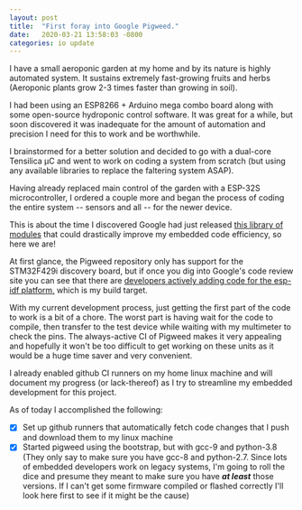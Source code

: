 ```yaml
---
layout: post
title:  "First foray into Google Pigweed."
date:   2020-03-21 13:58:03 -0800
categories: io update
---
```

I have a small aeroponic garden at my home and by its nature is highly automated system.  It sustains extremely fast-growing fruits and herbs (Aeroponic plants grow 2-3 times faster than growing in soil).

I had been using an ESP8266 + Arduino mega combo board along with some open-source hydroponic control software.  It was great for a while, but soon discovered it was inadequate for the amount of automation and precision I need for this to work and be worthwhile.

I brainstormed for a better solution and decided to go with a dual-core Tensilica μC and went to work on coding a system from scratch (but using any available libraries to replace the faltering system ASAP).

Having already replaced main control of the garden with a ESP-32S microcontroller, I ordered a couple more and began the process of coding the entire system -- sensors and all -- for the newer device.  

This is about the time I discovered Google had just released [this library of modules](https://opensource.googleblog.com/2020/03/pigweed-collection-of-embedded-libraries.html) that could drastically improve my embedded code efficiency, so here we are!

At first glance, the Pigweed repository only has support for the STM32F429i discovery board, but if once you dig into Google's code review site you can see that there are [developers actively adding code for the esp-idf platform,](https://pigweed-review.googlesource.com/c/pigweed/pigweed/+/1240) which is my build target.

With my current development process, just getting the first part of the code to work is a bit of a chore.   The worst part is having wait for the code to compile, then transfer to the test device while waiting with my multimeter to check the pins.  The always-active CI of Pigweed makes it very appealing and hopefully it won't be too difficult to get working on these units as it would be a huge time saver and very convenient.

I already enabled github CI runners on my home linux machine and will document my progress (or lack-thereof) as I try to streamline my embedded development for this project.

As of today I accomplished the following:
 - [X] Set up github runners that automatically fetch code changes that I push and download them to my linux machine
 - [X] Started pigweed using the bootstrap, but with gcc-9 and python-3.8 (They only say to make sure you have gcc-8 and python-2.7.  Since lots of embedded developers work on legacy systems, I'm going to roll the dice and presume they meant to make sure you have __*at least*__ those versions.  If I can't get some firmware compiled or flashed correctly I'll look here first to see if it might be the cause)
